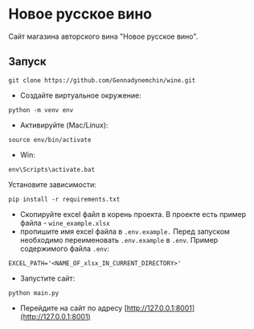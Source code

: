 # Новое русское вино

Сайт магазина авторского вина "Новое русское вино".

## Запуск

```git clone https://github.com/Gennadynemchin/wine.git```
- Создайте виртуальное окружение:
```
python -m venv env
```
- Активируйте (Mac/Linux):
```
source env/bin/activate
```
- Win:
```
env\Scripts\activate.bat
```
Установите зависимости:
```
pip install -r requirements.txt
```
- Скопируйте excel файл в корень проекта. В проекте есть пример файла - 
```wine_example.xlsx```
- пропишите имя excel файла в ```.env.example.``` Перед запуском необходимо
переименовать ```.env.example``` в ```.env```. Пример содержимого файла ```.env```:
```
EXCEL_PATH='<NAME_OF_xlsx_IN_CURRENT_DIRECTORY>'
```


- Запустите сайт:
```
python main.py
```
- Перейдите на сайт по адресу [http://127.0.0.1:8001](http://127.0.0.1:8001)


